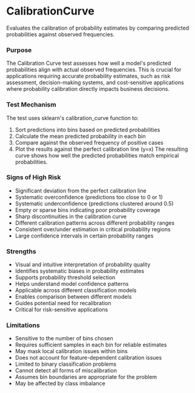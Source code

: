 # CalibrationCurve

Evaluates the calibration of probability estimates by comparing predicted probabilities against observed
frequencies.

### Purpose

The Calibration Curve test assesses how well a model's predicted probabilities align with actual
observed frequencies. This is crucial for applications requiring accurate probability estimates,
such as risk assessment, decision-making systems, and cost-sensitive applications where probability
calibration directly impacts business decisions.

### Test Mechanism

The test uses sklearn's calibration_curve function to:
1. Sort predictions into bins based on predicted probabilities
2. Calculate the mean predicted probability in each bin
3. Compare against the observed frequency of positive cases
4. Plot the results against the perfect calibration line (y=x)
The resulting curve shows how well the predicted probabilities match empirical probabilities.

### Signs of High Risk

- Significant deviation from the perfect calibration line
- Systematic overconfidence (predictions too close to 0 or 1)
- Systematic underconfidence (predictions clustered around 0.5)
- Empty or sparse bins indicating poor probability coverage
- Sharp discontinuities in the calibration curve
- Different calibration patterns across different probability ranges
- Consistent over/under estimation in critical probability regions
- Large confidence intervals in certain probability ranges

### Strengths

- Visual and intuitive interpretation of probability quality
- Identifies systematic biases in probability estimates
- Supports probability threshold selection
- Helps understand model confidence patterns
- Applicable across different classification models
- Enables comparison between different models
- Guides potential need for recalibration
- Critical for risk-sensitive applications

### Limitations

- Sensitive to the number of bins chosen
- Requires sufficient samples in each bin for reliable estimates
- May mask local calibration issues within bins
- Does not account for feature-dependent calibration issues
- Limited to binary classification problems
- Cannot detect all forms of miscalibration
- Assumes bin boundaries are appropriate for the problem
- May be affected by class imbalance